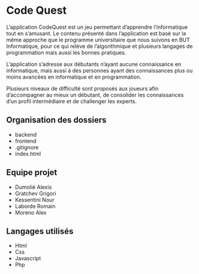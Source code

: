 # Code Quest

L’application CodeQuest est un jeu permettant d’apprendre l’informatique tout en s’amusant.
Le contenu présenté dans l’application est basé sur la même approche que le programme universitaire 
que nous suivons en BUT Informatique, pour ce qui relève de l’algorithmique et plusieurs langages 
de programmation mais aussi les bonnes pratiques. 

L’application s’adresse aux débutants n’ayant aucune connaissance en informatique, 
mais aussi à des personnes ayant des connaissances plus ou moins avancées en 
informatique et en programmation.

Plusieurs niveaux de difficulté sont proposés aux joueurs afin d’accompagner au mieux un débutant, 
de consolider les connaissances d’un profil intermédiaire et de challenger les experts.

## Organisation des dossiers
* backend
* frontend
* .gitignore
* index.html

## Equipe projet
* Dumolié Alexis
* Gratchev Grigori
* Kessentini Nour
* Laborde Romain
* Moreno Alex

## Langages utilisés
* Html
* Css
* Javascript
* Php

